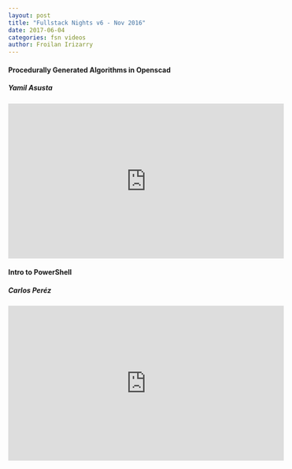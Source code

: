 ```yaml
---
layout: post
title: "Fullstack Nights v6 - Nov 2016"
date: 2017-06-04
categories: fsn videos
author: Froilan Irizarry
---
```


<div class="row top-bottom-buffer">
  <div class="col-lg-12 text-center">
    <h4>Procedurally Generated Algorithms in Openscad</h4>
    <h5>Yamil Asusta</h5>
    <iframe width="560" height="315" src="https://www.youtube.com/watch?v=SAwWM894y0Y" frameborder="0" allowfullscreen></iframe>
  </div>
</div>
<div class="row top-bottom-buffer">
  <div class="col-lg-12 text-center">
    <h4>Intro to PowerShell</h4>
    <h5>Carlos Peréz</h5>
    <iframe width="560" height="315" src="https://www.youtube.com/watch?v=nX_LwmR64x8" frameborder="0" allowfullscreen></iframe>
  </div>
</div>
